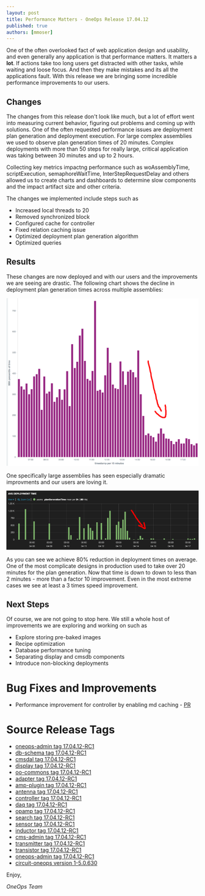 ```yaml
---
layout: post
title: Performance Matters - OneOps Release 17.04.12
published: true
authors: [mmoser]
---
```


One of the often overlooked fact of web application design and usability, and even generally any application is that
performance matters. It matters a __lot__. If actions take too long users get distracted with other tasks, while waiting
and loose focus. And then they make mistakes and its all the applications fault. With this release we are bringing some
incredible performance improvements to our users.

<!--more-->

## Changes

The changes from this release don't look like much, but a lot of effort went into measuring current behavior, figuring
out problems and coming up with solutions. One of the often requested performance issues are deployment plan generation
and deployment execution. For large complex assemblies we used to observe plan generation times of 20 minutes. Complex
deployments with more than 50 steps for really large, critical application was taking between 30 minutes and up to 2
hours.

Collecting key metrics impactng performance such as woAssemblyTime, scriptExecution, semaphoreWaitTime,
InterStepRequestDelay and others allowed us to create charts and dashboards to determine slow components and the impact
artifact size and other criteria.

The changes we implemented include steps such as

- Increased local threads to 20
- Removed synchronized block
- Configured cache for controller
- Fixed relation caching issue
- Optimized deployment plan generation algorithm
- Optimized queries

## Results

These changes are now deployed and with our users and the improvements we are seeing are drastic. The following
chart shows the decline in deployment plan generation times across multiple assemblies:

![Deployment Plan Performance Overall](/assets/img/blog/deployment-plan-performance-1.png)

One specifically large assemblies has seen especially dramatic improvments and our users are loving it.

![Deployment Plan Performance Example](/assets/img/blog/deployment-plan-performance-2.png)

As you can see we achieve 80% reduction in deployment times on average. One of the most complicate designs in production
used to take over 20 minutes for the plan generation. Now that time is down to down to less than 2 minutes - more than a
factor 10 improvement. Even in the most extreme cases we see at least a 3 times speed improvement.

## Next Steps

Of course, we are not going to stop here. We still a whole host of improvements we are exploring and working on such as

- Explore storing pre-baked images
- Recipe optimization
- Database performance tuning
- Separating display and cmsdb components
- Introduce non-blocking deployments

# Bug Fixes and Improvements

* Performance improvement for controller by enabling md caching - [PR](https://github.com/oneops/controller/pull/53)

# Source Release Tags

- [oneops-admin tag 17.04.12-RC1](https://github.com/oneops/oneops-admin/tree/17.04.12-RC1)
- [db-schema tag 17.04.12-RC1](https://github.com/oneops/db-schema/tree/17.04.12-RC1)
- [cmsdal tag 17.04.12-RC1](https://github.com/oneops/cmsdal/tree/17.04.12-RC1)
- [display tag 17.04.12-RC1](https://github.com/oneops/display/tree/17.04.12-RC1)
- [oo-commons tag 17.04.12-RC1](https://github.com/oneops/oo-commons/tree/17.04.12-RC1)
- [adapter tag 17.04.12-RC1](https://github.com/oneops/adapter/tree/17.04.12-RC1)
- [amp-plugin tag 17.04.12-RC1](https://github.com/oneops/amq-plugin/tree/17.04.12-RC1)
- [antenna tag 17.04.12-RC1](https://github.com/oneops/antenna/tree/17.04.12-RC1)
- [controller tag 17.04.12-RC1](https://github.com/oneops/controller/tree/17.04.12-RC1)
- [daq tag 17.04.12-RC1](https://github.com/oneops/daq/tree/17.04.12-RC1)
- [opamp tag 17.04.12-RC1](https://github.com/oneops/opamp/tree/17.04.12-RC1)
- [search tag 17.04.12-RC1](https://github.com/oneops/search/tree/17.04.12-RC1)
- [sensor tag 17.04.12-RC1](https://github.com/oneops/sensor/tree/17.04.12-RC1)
- [inductor tag 17.04.12-RC1](https://github.com/oneops/inductor/tree/17.04.12-RC1)
- [cms-admin tag 17.04.12-RC1](https://github.com/oneops/cms-admin/tree/17.04.12-RC1)
- [transmitter tag 17.04.12-RC1](https://github.com/oneops/transmitter/tree/17.04.12-RC1)
- [transistor tag 17.04.12-RC1](https://github.com/oneops/transistor/tree/17.04.12-RC1)
- [oneops-admin tag 17.04.12-RC1](https://github.com/oneops/oneops-admin/tree/17.04.12-RC1)
- [circuit-oneops version 1-5.0.630](https://github.com/oneops/circuit-oneops-1/releases/tag/circuit-oneops-1-5.0.630)

Enjoy,

_OneOps Team_

